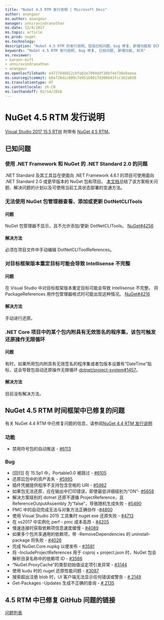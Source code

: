 ```yaml
---
title: "NuGet 4.5 RTM 发行说明 | Microsoft Docs"
author: anangaur
ms.author: anangaur
manager: unniravindranathan
ms.date: 12/4/2017
ms.topic: article
ms.prod: nuget
ms.technology: 
description: "NuGet 4.5 RTM 的发行说明，包括已知问题、bug 修复、新增功能和 DCR。"
keywords: "NuGet 4.5 RTM 发行说明, bug 修复, 已知问题, 新增功能, DCR"
ms.reviewer:
- karann-msft
- unniravindranathan
- anangaur
ms.openlocfilehash: e4727d46812cbfeb2e7094ddf28bf4e738e8aeea
ms.sourcegitcommit: b0af28d1c809c7e951b0817d306643fcc162a030
ms.translationtype: HT
ms.contentlocale: zh-CN
ms.lasthandoff: 02/14/2018
---
```

# <a name="nuget-45-rtm-release-notes"></a>NuGet 4.5 RTM 发行说明

[Visual Studio 2017 15.5 RTW](https://www.visualstudio.com/news/releasenotes/vs2017-relnotes) 附带有 [NuGet 4.5 RTM](https://dist.nuget.org/win-x86-commandline/v4.5.0/nuget.exe)。

## <a name="known-issues"></a>已知问题

### <a name="issues-with-net-standard-20-with-net-framework--nuget"></a>使用 .NET Framework 和 NuGet 的 .NET Standard 2.0 的问题 

.NET Standard 及其工具旨在使面向 .NET Framework 4.6.1 的项目可使用面向 .NET Standard 2.0 或更早版本的 NuGet 包和项目。 [本文档](https://github.com/dotnet/standard/issues/481)总结了该方案相关问题、解决问题的计划以及可使用当前工具状态部署的变通方法。

### <a name="you-are-unable-to-view-add-or-update-dotnetclitools-using-nuget-package-manager"></a>无法使用 NuGet 包管理器查看、添加或更新 DotNetCLITools

#### <a name="issue"></a>问题

NuGet 包管理器不显示，且不允许添加/更新 DotNetCLITools。 [NuGet#4256](https://github.com/NuGet/Home/issues/4256)

#### <a name="workaround"></a>解决方法

必须在项目文件中手动编辑 DotNetCLIToolReferences。

### <a name="retargeting-target-framework-version-may-lead-to-incomplete-intellisense"></a>对目标框架版本重定目标可能会导致 Intellisense 不完整

#### <a name="issue"></a>问题

在 Visual Studio 中对目标框架版本重定目标可能会导致 Intellisense 不完整。 将 PackageReferences 用作包管理器格式时可能出现这种情况。 [NuGet#4216](https://github.com/NuGet/Home/issues/4216)

#### <a name="workaround"></a>解决方法

手动进行还原。

### <a name="a-package-in-a-net-core-project-that-contains-an-assembly-with-an-invalid-signature-can-trigger-an-infinite-restore-loop"></a>.NET Core 项目中的某个包内附具有无效签名的程序集，该包可触发还原操作无限循环

#### <a name="issue"></a>问题

有时，如果所用包内附具有无效签名的程序集或者包版本设置有“DateTime”贴标，这会导致包自动还原操作无限循环 [dotnet/project-system#1457](https://github.com/dotnet/project-system/issues/1457)。

#### <a name="workaround"></a>解决方法

目前没有解决方法。

## <a name="issues-fixed-in-nuget-45-rtm-timeframe"></a>NuGet 4.5 RTM 时间框架中已修复的问题

有关 NuGet 4.4 RTM 中已修复问题的信息，请参阅[NuGet 4.4 RTM 发行说明](../release-notes/nuget-4.4-RTM.md) 

### <a name="features"></a>功能

- 禁用符号包的自动推送 - [#6113](https://github.com/NuGet/Home/issues/6113)

### <a name="bugs"></a>Bug

- [回归] 在 15.5p1 中，Portable0.0 被跳过 - [#6105](https://github.com/NuGet/Home/issues/6105)
- 还原后包中的资产丢失 - [#5995](https://github.com/NuGet/Home/issues/5995)
- 插件凭据提供程序不支持包含空格的 URI - [#5982](https://github.com/NuGet/Home/issues/5982)
- 如果包无法还原，应在输出中打印错误，即使最低详细级别为“ON”- [#5658](https://github.com/NuGet/Home/issues/5658)
- 解决方案级别的 dotnet 还原不遵循 ProjectReference，且 ReferenceOutputAssembly 为“false”，导致随机生成失败 - [#5490](https://github.com/NuGet/Home/issues/5490)
- PMC 中的自动完成无法与对象方法正确协作 -[#4800](https://github.com/NuGet/Home/issues/4800)
- 使用 Visual Studio 2015 工具集时 nuget.exe 还原失败 - [#4713](https://github.com/NuGet/Home/issues/4713)
- 在 vs2017 中实例化 perf - pmc 成本高昂 - [#4205](https://github.com/NuGet/Home/issues/4205)
- 慢速连接时获取依赖项信息速度缓慢 - [#4089](https://github.com/NuGet/Home/issues/4089)
- 如果多个包共享通用的依赖项，带 -RemoveDependencies 的 uninstall-package 将失败 - [#4026](https://github.com/NuGet/Home/issues/4026)
- 完成 NuGet.Core.nupkg 以便发布 - [#3581](https://github.com/NuGet/Home/issues/3581)
- 将 -IncludeProjectReferences 用于 csproj + project.json 时，NuGet 包会解析目录名称中的依赖项 ID - [#3566](https://github.com/NuGet/Home/issues/3566)
- “NuGet.ProxyCache”的类型初始值设定项引发异常 - [#3144](https://github.com/NuGet/Home/issues/3144)
- 使用 kudu 时的 nuget 还原性能问题 - [#3087](https://github.com/NuGet/Home/issues/3087)
- 搜索超出注册 blob 时，UI 客户端无法显示任何错误或警告 - [# 2149](https://github.com/NuGet/Home/issues/2149)
- Get-Packages -Updates 生成不正确的查询 - [# 2135](https://github.com/NuGet/Home/issues/2135)

## <a name="links-to-github-issues-fixed-in-45-rtm"></a>4.5 RTM 中已修复 GitHub 问题的链接

[问题列表](https://github.com/NuGet/Home/issues?q=is%3Aissue+milestone%3A4.5+is%3Aclosed)
